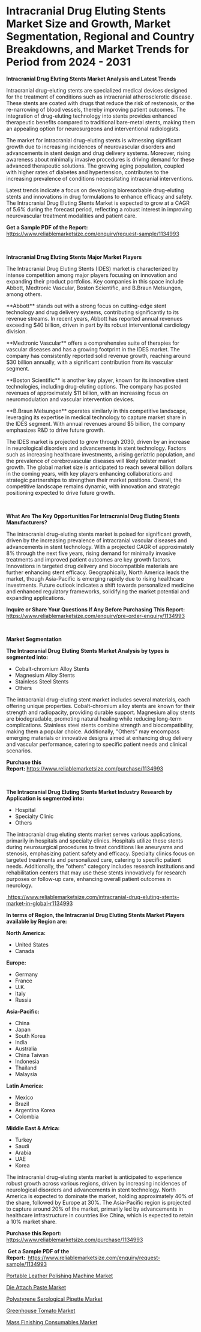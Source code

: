 <p><h1>Intracranial Drug Eluting Stents Market Size and Growth, Market Segmentation, Regional and Country Breakdowns, and Market Trends for Period from 2024 -  2031</h1></p><p><strong>Intracranial Drug Eluting Stents Market Analysis and Latest Trends</strong></p>
<p><p>Intracranial drug-eluting stents are specialized medical devices designed for the treatment of conditions such as intracranial atherosclerotic disease. These stents are coated with drugs that reduce the risk of restenosis, or the re-narrowing of blood vessels, thereby improving patient outcomes. The integration of drug-eluting technology into stents provides enhanced therapeutic benefits compared to traditional bare-metal stents, making them an appealing option for neurosurgeons and interventional radiologists.</p><p>The market for intracranial drug-eluting stents is witnessing significant growth due to increasing incidences of neurovascular disorders and advancements in stent design and drug delivery systems. Moreover, rising awareness about minimally invasive procedures is driving demand for these advanced therapeutic solutions. The growing aging population, coupled with higher rates of diabetes and hypertension, contributes to the increasing prevalence of conditions necessitating intracranial interventions.</p><p>Latest trends indicate a focus on developing bioresorbable drug-eluting stents and innovations in drug formulations to enhance efficacy and safety. The Intracranial Drug Eluting Stents Market is expected to grow at a CAGR of 5.6% during the forecast period, reflecting a robust interest in improving neurovascular treatment modalities and patient care.</p></p>
<p><strong>Get a Sample PDF of the Report:&nbsp;</strong> <a href="https://www.reliablemarketsize.com/enquiry/request-sample/1134993?utm_campaign=1186&utm_medium=2&utm_source=Github&utm_content=ia&utm_term=09102024&utm_id=intracranial-drug-eluting-stents">https://www.reliablemarketsize.com/enquiry/request-sample/1134993</a></p>
<p>&nbsp;</p>
<p><strong>Intracranial Drug Eluting Stents Major Market Players</strong></p>
<p><p>The Intracranial Drug Eluting Stents (IDES) market is characterized by intense competition among major players focusing on innovation and expanding their product portfolios. Key companies in this space include Abbott, Medtronic Vascular, Boston Scientific, and B.Braun Melsungen, among others.</p><p>**Abbott** stands out with a strong focus on cutting-edge stent technology and drug delivery systems, contributing significantly to its revenue streams. In recent years, Abbott has reported annual revenues exceeding $40 billion, driven in part by its robust interventional cardiology division.</p><p>**Medtronic Vascular** offers a comprehensive suite of therapies for vascular diseases and has a growing footprint in the IDES market. The company has consistently reported solid revenue growth, reaching around $30 billion annually, with a significant contribution from its vascular segment.</p><p>**Boston Scientific** is another key player, known for its innovative stent technologies, including drug-eluting options. The company has posted revenues of approximately $11 billion, with an increasing focus on neuromodulation and vascular intervention devices.</p><p>**B.Braun Melsungen** operates similarly in this competitive landscape, leveraging its expertise in medical technology to capture market share in the IDES segment. With annual revenues around $5 billion, the company emphasizes R&D to drive future growth.</p><p>The IDES market is projected to grow through 2030, driven by an increase in neurological disorders and advancements in stent technology. Factors such as increasing healthcare investments, a rising geriatric population, and the prevalence of cerebrovascular diseases will likely bolster market growth. The global market size is anticipated to reach several billion dollars in the coming years, with key players enhancing collaborations and strategic partnerships to strengthen their market positions. Overall, the competitive landscape remains dynamic, with innovation and strategic positioning expected to drive future growth.</p></p>
<p>&nbsp;</p>
<p><strong>What Are The Key Opportunities For Intracranial Drug Eluting Stents Manufacturers?</strong></p>
<p><p>The intracranial drug-eluting stents market is poised for significant growth, driven by the increasing prevalence of intracranial vascular diseases and advancements in stent technology. With a projected CAGR of approximately 8% through the next five years, rising demand for minimally invasive treatments and improved patient outcomes are key growth factors. Innovations in targeted drug delivery and biocompatible materials are further enhancing stent efficacy. Geographically, North America leads the market, though Asia-Pacific is emerging rapidly due to rising healthcare investments. Future outlook indicates a shift towards personalized medicine and enhanced regulatory frameworks, solidifying the market potential and expanding applications.</p></p>
<p><strong>Inquire or Share Your Questions If Any Before Purchasing This Report:</strong> <a href="https://www.reliablemarketsize.com/enquiry/pre-order-enquiry/1134993?utm_campaign=1186&utm_medium=2&utm_source=Github&utm_content=ia&utm_term=09102024&utm_id=intracranial-drug-eluting-stents">https://www.reliablemarketsize.com/enquiry/pre-order-enquiry/1134993</a></p>
<p>&nbsp;</p>
<p><strong>Market Segmentation</strong></p>
<p><strong>The Intracranial Drug Eluting Stents Market Analysis by types is segmented into:</strong></p>
<p><ul><li>Cobalt-chromium Alloy Stents</li><li>Magnesium Alloy Stents</li><li>Stainless Steel Stents</li><li>Others</li></ul></p>
<p><p>The intracranial drug-eluting stent market includes several materials, each offering unique properties. Cobalt-chromium alloy stents are known for their strength and radiopacity, providing durable support. Magnesium alloy stents are biodegradable, promoting natural healing while reducing long-term complications. Stainless steel stents combine strength and biocompatibility, making them a popular choice. Additionally, "Others" may encompass emerging materials or innovative designs aimed at enhancing drug delivery and vascular performance, catering to specific patient needs and clinical scenarios.</p></p>
<p><strong>Purchase this Report:&nbsp;</strong><a href="https://www.reliablemarketsize.com/purchase/1134993?utm_campaign=1186&utm_medium=2&utm_source=Github&utm_content=ia&utm_term=09102024&utm_id=intracranial-drug-eluting-stents">https://www.reliablemarketsize.com/purchase/1134993</a></p>
<p>&nbsp;</p>
<p><strong>The Intracranial Drug Eluting Stents Market Industry Research by Application is segmented into:</strong></p>
<p><ul><li>Hospital</li><li>Specialty Clinic</li><li>Others</li></ul></p>
<p><p>The intracranial drug eluting stents market serves various applications, primarily in hospitals and specialty clinics. Hospitals utilize these stents during neurosurgical procedures to treat conditions like aneurysms and stenosis, emphasizing patient safety and efficacy. Specialty clinics focus on targeted treatments and personalized care, catering to specific patient needs. Additionally, the "others" category includes research institutions and rehabilitation centers that may use these stents innovatively for research purposes or follow-up care, enhancing overall patient outcomes in neurology.</p></p>
<p><a href="https://www.reliablemarketsize.com/intracranial-drug-eluting-stents-market-in-global-r1134993?utm_campaign=1186&utm_medium=2&utm_source=Github&utm_content=ia&utm_term=09102024&utm_id=intracranial-drug-eluting-stents">&nbsp;https://www.reliablemarketsize.com/intracranial-drug-eluting-stents-market-in-global-r1134993</a></p>
<p><strong>In terms of Region, the Intracranial Drug Eluting Stents Market Players available by Region are:</strong></p>
<p>
    <p> <strong> North America: </strong>
        <ul>
            <li>United States</li>
            <li>Canada</li>
        </ul>
        </p> 
    <p> <strong> Europe: </strong>
        <ul>
            <li>Germany</li>
            <li>France</li>
            <li>U.K.</li>
            <li>Italy</li>
            <li>Russia</li>
        </ul>
        </p> 
    <p> <strong> Asia-Pacific: </strong>
        <ul>
            <li>China</li>
            <li>Japan</li>
            <li>South Korea</li>
            <li>India</li>
            <li>Australia</li>
            <li>China Taiwan</li>
            <li>Indonesia</li>
            <li>Thailand</li>
            <li>Malaysia</li>
        </ul>
        </p> 
    <p> <strong> Latin America: </strong>
        <ul>
            <li>Mexico</li>
            <li>Brazil</li>
            <li>Argentina Korea</li>
            <li>Colombia</li>
        </ul>
        </p> 
    <p> <strong> Middle East & Africa: </strong>
        <ul>
            <li>Turkey</li>
            <li>Saudi</li>
            <li>Arabia</li>
            <li>UAE</li>
            <li>Korea</li>
        </ul>
    </p>
    </p>
<p><p>The intracranial drug-eluting stents market is anticipated to experience robust growth across various regions, driven by increasing incidences of neurological disorders and advancements in stent technology. North America is expected to dominate the market, holding approximately 40% of the share, followed by Europe at 30%. The Asia-Pacific region is projected to capture around 20% of the market, primarily led by advancements in healthcare infrastructure in countries like China, which is expected to retain a 10% market share.</p></p>
<p><strong>Purchase this Report: </strong><a href="https://www.reliablemarketsize.com/purchase/1134993?utm_campaign=1186&utm_medium=2&utm_source=Github&utm_content=ia&utm_term=09102024&utm_id=intracranial-drug-eluting-stents">https://www.reliablemarketsize.com/purchase/1134993</a></p>
<p>&nbsp;<strong>Get a Sample PDF of the Report:&nbsp;&nbsp;</strong><a href="https://www.reliablemarketsize.com/enquiry/request-sample/1134993?utm_campaign=1186&utm_medium=2&utm_source=Github&utm_content=ia&utm_term=09102024&utm_id=intracranial-drug-eluting-stents">https://www.reliablemarketsize.com/enquiry/request-sample/1134993</a></p>
<p><strong></strong></p>
<p><p><a href="https://github.com/denafolsbraleynw6/Market-Research-Report-List-1/blob/main/portable-leather-polishing-machine-market.md?utm_campaign=1186&utm_medium=2&utm_source=Github&utm_content=ia&utm_term=09102024&utm_id=intracranial-drug-eluting-stents">Portable Leather Polishing Machine Market</a></p><p><a href="https://www.linkedin.com/pulse/strategic-market-insights-global-die-attach-paste-2024-2031-1zicf?utm_campaign=1186&utm_medium=2&utm_source=Github&utm_content=ia&utm_term=09102024&utm_id=intracranial-drug-eluting-stents">Die Attach Paste Market</a></p><p><a href="https://github.com/florjvdva/Market-Research-Report-List-1/blob/main/polystyrene-serological-pipette-market.md?utm_campaign=1186&utm_medium=2&utm_source=Github&utm_content=ia&utm_term=09102024&utm_id=intracranial-drug-eluting-stents">Polystyrene Serological Pipette Market</a></p><p><a href="https://issuu.com/reportprime-2/docs/greenhouse-tomato-market-size-2030._09aecc6cd6d0df?utm_campaign=1186&utm_medium=2&utm_source=Github&utm_content=ia&utm_term=09102024&utm_id=intracranial-drug-eluting-stents">Greenhouse Tomato Market</a></p><p><a href="https://www.linkedin.com/pulse/market-forecasting-change-global-mass-finishing-consumables-1cwdf?utm_campaign=1186&utm_medium=2&utm_source=Github&utm_content=ia&utm_term=09102024&utm_id=intracranial-drug-eluting-stents">Mass Finishing Consumables Market</a></p></p>